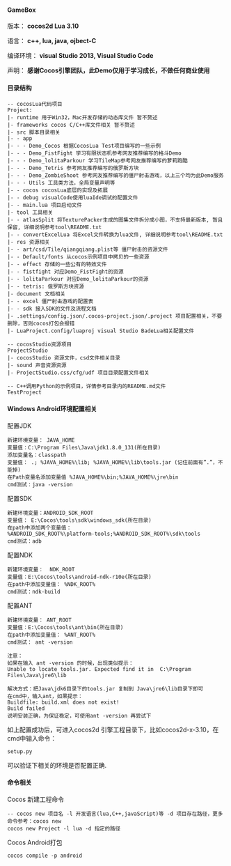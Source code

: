 #### GameBox
版本： **cocos2d Lua 3.10**

语言： **c++, lua, java, ojbect-C**

编译环境： **visual Studio 2013, Visual Studio Code**

声明： **感谢Cocos引擎团队，此Demo仅用于学习成长，不做任何商业使用**

#### 目录结构
```
-- cocosLua代码项目
Project:
|- runtime 用于Win32，Mac开发存储的动态库文件 暂不赘述
|- frameworks cocos C/C++库文件相关 暂不赘述
|- src 脚本目录相关
|- - app 
|- - - Demo_Cocos 根据CocosLua Test项目编写的一些示例
|- - - Demo_FistFight 学习有限状态机参考网友推荐编写的格斗Demo
|- - - Demo_lolitaParkour 学习TileMap参考网友推荐编写的萝莉跑酷
|- - - Demo_Tetris 参考网友推荐编写的俄罗斯方块
|- - - Demo_ZombieShoot 参考网友推荐编写的僵尸射击游戏，以上三个均为此Demo服务
|- - - Utils 工具类方法，全局变量声明等
|- - cocos cocosLua底层的实现及拓展
|- - debug visualCode使用luaIde调试的配置文件
|- - main.lua 项目启动文件
|- tool 工具相关
|- - atlasSplit 将TexturePacker生成的图集文件拆分成小图，不支持最新版本, 暂且保留, 详细说明参考tool\README.txt
|- - convertExcelLua 将Excel文件转换为lua文件, 详细说明参考tool\README.txt
|- res 资源相关
|- - art/csd/Tile/qiangqiang.plist等 僵尸射击的资源文件
|- - Default/fonts 从cocos示例项目中拷贝的一些资源
|- - effect 存储的一些公有的特效文件
|- - fistfight 对应Demo_FistFight的资源
|- - lolitaParkour 对应Demo_lolitaParkour的资源
|- - tetris: 俄罗斯方块资源
|- document 文档相关
|- - excel 僵尸射击游戏的配置表
|- - sdk 接入SDK的文件及流程文档
|- .settings/config.json/.cocos-project.json/.project 项目配置相关，不要删除，否则cocos打包会报错
|- LuaProject.config/luaproj visual Studio BadeLua相关配置文件

-- cocosStudio资源项目
ProjectStudio
|- cocosStudio 资源文件，csd文件相关目录
|- sound 声音资源资源
|- ProjectStudio.css/cfg/udf 项目目录配置文件相关

-- C++调用Python的示例项目，详情参考目录内的README.md文件
TestProject
```

#### Windows Android环境配置相关
配置JDK
```
新建环境变量： JAVA_HOME
变量值：C:\Program Files\Java\jdk1.8.0_131(所在目录)
添加变量名：classpath
变量值： .; %JAVA_HOME%\lib; %JAVA_HOME%\lib\tools.jar (记住前面有”.”，不能掉)
在Path变量名添加变量值 %JAVA_HOME%\bin;%JAVA_HOME%\jre\bin
cmd测试：java -version
```

配置SDK
```
新建环境变量：ANDROID_SDK_ROOT
变量值： E:\Cocos\tools\sdk\windows_sdk(所在目录)
在path中添加两个变量值：
%ANDROID_SDK_ROOT%\platform-tools;%ANDROID_SDK_ROOT%\sdk\tools
cmd测试：adb
```

配置NDK
```
新建环境变量：  NDK_ROOT
变量值：E:\Cocos\tools\android-ndk-r10e(所在目录)
在path中添加变量值： %NDK_ROOT%
cmd测试：ndk-build
```

配置ANT
```
新建环境变量： ANT_ROOT
变量值：E:\Cocos\tools\ant\bin(所在目录)
在path中添加变量值： %ANT_ROOT%
cmd测试： ant -version

注意：
如果在输入 ant -version 的时候，出现类似提示：
Unable to locate tools.jar. Expected find it in  C:\Program Files\Java\jre6\lib

解决方式：把Java\jdk6目录下的tools.jar 复制到 Java\jre6\lib目录下即可
在cmd中，输入ant，如果提示：
Buildfile: build.xml does not exist!
Build failed
说明安装正确，为保证稳定，可使用ant -version 再尝试下
```

如上配置成功后，可进入cocos2d 引擎工程目录下，比如cocos2d-x-3.10，在cmd中输入命令：
```
setup.py 
```
可以验证下相关的环境是否配置正确.

#### 命令相关
Cocos 新建工程命令
```
-- cocos new 项目名 -l 开发语言(lua,C++,javaScript)等 -d 项目存在路径，更多命令参考：cocos new
cocos new Project -l lua -d 指定的路径
```
Cocos Android打包
```
cocos compile -p android
```